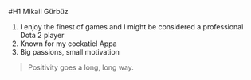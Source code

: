 #H1 Mikail Gürbüz
1. I enjoy the finest of games and I might be considered a professional Dota 2 player
2. Known for my cockatiel Appa
3. Big passions, small motivation

> Positivity goes a long, long way.
